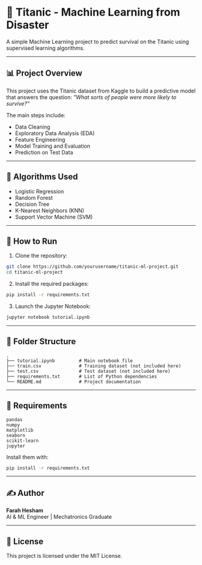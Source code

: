 
# 🚢 Titanic - Machine Learning from Disaster

A simple Machine Learning project to predict survival on the Titanic using supervised learning algorithms.

---

## 📊 Project Overview

This project uses the Titanic dataset from Kaggle to build a predictive model that answers the question: *"What sorts of people were more likely to survive?"*

The main steps include:
- Data Cleaning
- Exploratory Data Analysis (EDA)
- Feature Engineering
- Model Training and Evaluation
- Prediction on Test Data

---

## 🧠 Algorithms Used

- Logistic Regression
- Random Forest
- Decision Tree
- K-Nearest Neighbors (KNN)
- Support Vector Machine (SVM)

---

## 🚀 How to Run

1. Clone the repository:

```bash
git clone https://github.com/yourusername/titanic-ml-project.git
cd titanic-ml-project
```

2. Install the required packages:

```bash
pip install -r requirements.txt
```

3. Launch the Jupyter Notebook:

```bash
jupyter notebook tutorial.ipynb
```

---

## 📂 Folder Structure

```
.
├── tutorial.ipynb         # Main notebook file
├── train.csv              # Training dataset (not included here)
├── test.csv               # Test dataset (not included here)
├── requirements.txt       # List of Python dependencies
└── README.md              # Project documentation
```

---

## 🧾 Requirements

```
pandas
numpy
matplotlib
seaborn
scikit-learn
jupyter
```

Install them with:

```bash
pip install -r requirements.txt
```

---

## ✍️ Author

**Farah Hesham**  
AI & ML Engineer | Mechatronics Graduate

---

## 📄 License

This project is licensed under the MIT License.
